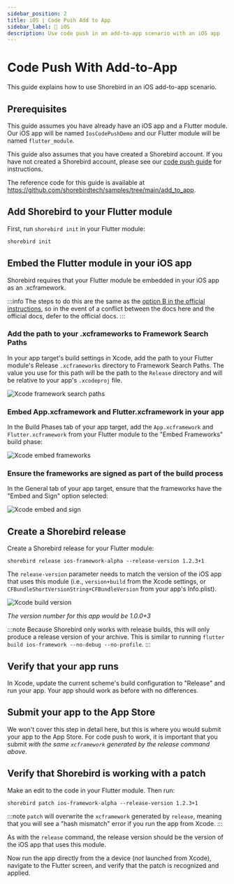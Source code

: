 ```yaml
---
sidebar_position: 2
title: iOS | Code Push Add to App
sidebar_label: 🍎 iOS
description: Use code push in an add-to-app scenario with an iOS app
---
```


# Code Push With Add-to-App

This guide explains how to use Shorebird in an iOS add-to-app scenario.

## Prerequisites

This guide assumes you have already have an iOS app and a Flutter module. Our
iOS app will be named `IosCodePushDemo` and our Flutter module will be named
`flutter_module`.

This guide also assumes that you have created a Shorebird account. If you have
not created a Shorebird account, please see our [code push guide](../../code-push)
for instructions.

The reference code for this guide is available at
https://github.com/shorebirdtech/samples/tree/main/add_to_app.

## Add Shorebird to your Flutter module

First, run `shorebird init` in your Flutter module:

```sh
shorebird init
```

## Embed the Flutter module in your iOS app

Shorebird requires that your Flutter module be embedded in your iOS app as an
.xcframework.

:::info
The steps to do this are the same as the
[option B in the official instructions](https://docs.flutter.dev/add-to-app/ios/project-setup#option-b---embed-frameworks-in-xcode),
so in the event of a conflict between the docs here and the official docs, defer
to the official docs.
:::

### Add the path to your .xcframeworks to Framework Search Paths

In your app target's build settings in Xcode, add the path to your Flutter
module's Release `.xcframeworks` directory to Framework Search Paths. The value
you use for this path will be the path to the `Release` directory and will be
relative to your app's `.xcodeproj` file.

![Xcode framework search paths](https://github.com/shorebirdtech/shorebird/assets/581764/afb7d716-6936-4d62-8307-cf1355aa12e0)

### Embed App.xcframework and Flutter.xcframework in your app

In the Build Phases tab of your app target, add the `App.xcframework` and
`Flutter.xcframework` from your Flutter module to the "Embed Frameworks" build
phase:

![Xcode embed frameworks](https://github.com/shorebirdtech/shorebird/assets/581764/39ccbe94-6f66-45da-b8f1-345df929d80c)

### Ensure the frameworks are signed as part of the build process

In the General tab of your app target, ensure that the frameworks have the
"Embed and Sign" option selected:

![Xcode embed and sign](https://github.com/shorebirdtech/shorebird/assets/581764/5c3dbc9b-0301-4703-968c-cc84304f206b)

## Create a Shorebird release

Create a Shorebird release for your Flutter module:

```
shorebird release ios-framework-alpha --release-version 1.2.3+1
```

The `release-version` parameter needs to match the version of the iOS app
that uses this module (i.e., `version+build` from the Xcode settings, or
`CFBundleShortVersionString+CFBundleVersion` from your app's Info.plist).

![Xcode build version](https://github.com/shorebirdtech/shorebird/assets/581764/b716fe38-1cd0-46b2-bf80-c29241e433a1)

_The version number for this app would be 1.0.0+3_

:::note
Because Shorebird only works with release builds, this will only produce a
release version of your archive. This is similar to running
`flutter build ios-framework --no-debug --no-profile`.
:::

## Verify that your app runs

In Xcode, update the current scheme's build configuration to "Release" and run
your app. Your app should work as before with no differences.

## Submit your app to the App Store

We won't cover this step in detail here, but this is where you would submit your
app to the App Store. For code push to work, it is important that you submit
_with the same `xcframework` generated by the release command above_.

## Verify that Shorebird is working with a patch

Make an edit to the code in your Flutter module. Then run:

```
shorebird patch ios-framework-alpha --release-version 1.2.3+1
```

:::note
`patch` will overwrite the `xcframework` generated by `release`, meaning that
you will see a "hash mismatch" error if you run the app from Xcode.
:::

As with the `release` command, the release version should be the version of the
iOS app that uses this module.

Now run the app directly from the a device (_not_ launched from Xcode), navigate
to the Flutter screen, and verify that the patch is recognized and applied.
